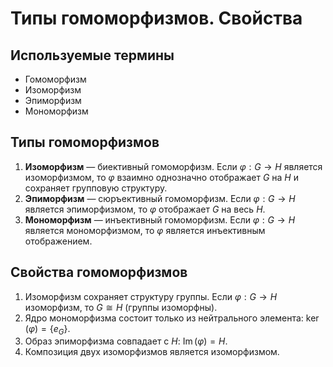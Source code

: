 # Типы гомоморфизмов. Свойства

## Используемые термины
- Гомоморфизм
- Изоморфизм
- Эпиморфизм
- Мономорфизм

## Типы гомоморфизмов

1. **Изоморфизм** — биективный гомоморфизм. Если $\varphi: G \to H$ является изоморфизмом, то $\varphi$ взаимно однозначно отображает $G$ на $H$ и сохраняет групповую структуру.
2. **Эпиморфизм** — сюръективный гомоморфизм. Если $\varphi: G \to H$ является эпиморфизмом, то $\varphi$ отображает $G$ на весь $H$.
3. **Мономорфизм** — инъективный гомоморфизм. Если $\varphi: G \to H$ является мономорфизмом, то $\varphi$ является инъективным отображением.

## Свойства гомоморфизмов

1. Изоморфизм сохраняет структуру группы. Если $\varphi: G \to H$ изоморфизм, то $G \cong H$ (группы изоморфны).
2. Ядро мономорфизма состоит только из нейтрального элемента: $\ker(\varphi) = \{e_G\}$.
3. Образ эпиморфизма совпадает с $H$: $\operatorname{Im}(\varphi) = H$.
4. Композиция двух изоморфизмов является изоморфизмом.

